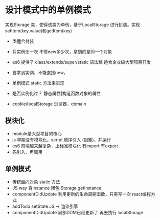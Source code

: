 # 设计模式中的单例模式

实现Storage 类，使得该类为单例，基于LocalStorage 进行封装。实现setItem(key,value)和getItem(key)

- 类适合封装
- 只实例化一次
    不管new多少次，拿到的是同一个对象

- es6 提供了 class/extends/super/static 语法糖
    适合企业级大型项目开发
- 要拿到实例，不能直接new，
- 单例模式 static 方法来实现
- 是否实例化过？ 静态属性|构造函数对象的属性

- cookie/localStorage 浏览器，domain 

## 模块化
- module是大型项目的核心
- js 早期没有模块化，script 顺序引入 (阻塞)，并运行
- es6 前端越来越复杂，上标准模块化
    有import 有export
- 先引入，再调用

## 单例模式
- 传统面向对象 static 方法
- JS way 将instance 闭包 Storage.getInstance
- componentDidUpdate 利用更新的生命周期函数，只需写一次  react编程方式
- addTodo setState JS -> 渲染引擎 
- componentDidUpdate 局部DOM已经更新了 再去执行 localStorage
